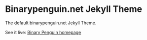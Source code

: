 # Binarypenguin.net Jekyll Theme
The default binarypenguin.net Jekyll Theme.

See it live: [Binary Penguin homepage](https://binarypenguin.net)
